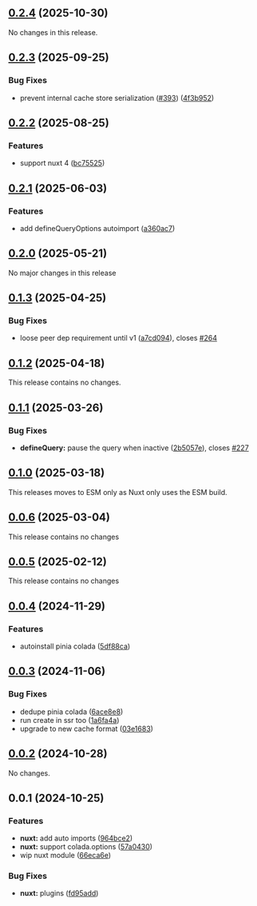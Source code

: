 ## [0.2.4](https://github.com/posva/pinia-colada/compare/@pinia/colada-nuxt@0.2.3...@pinia/colada-nuxt@0.2.4) (2025-10-30)

No changes in this release.

## [0.2.3](https://github.com/posva/pinia-colada/compare/@pinia/colada-nuxt@0.2.2...@pinia/colada-nuxt@0.2.3) (2025-09-25)

### Bug Fixes

- prevent internal cache store serialization ([#393](https://github.com/posva/pinia-colada/issues/393)) ([4f3b952](https://github.com/posva/pinia-colada/commit/4f3b95226e5ff14c2df0c87f3cc08061ae76db51))

## [0.2.2](https://github.com/posva/pinia-colada/compare/@pinia/colada-nuxt@0.2.1...@pinia/colada-nuxt@0.2.2) (2025-08-25)

### Features

- support nuxt 4 ([bc75525](https://github.com/posva/pinia-colada/commit/bc75525e3bbcb0d92e4186af28313de1b61cace2))

## [0.2.1](https://github.com/posva/pinia-colada/compare/@pinia/colada-nuxt@0.2.0...@pinia/colada-nuxt@0.2.1) (2025-06-03)

### Features

- add defineQueryOptions autoimport ([a360ac7](https://github.com/posva/pinia-colada/commit/a360ac7c02c18291c19c11b65a6c82381b8d747e))

## [0.2.0](https://github.com/posva/pinia-colada/compare/@pinia/colada-nuxt@0.1.3...@pinia/colada-nuxt@0.2.0) (2025-05-21)

No major changes in this release

## [0.1.3](https://github.com/posva/pinia-colada/compare/@pinia/colada-nuxt@0.1.2...@pinia/colada-nuxt@0.1.3) (2025-04-25)

### Bug Fixes

- loose peer dep requirement until v1 ([a7cd094](https://github.com/posva/pinia-colada/commit/a7cd09461b45f8b2c3255016c3a9e4d6abb0242d)), closes [#264](https://github.com/posva/pinia-colada/issues/264)

## [0.1.2](https://github.com/posva/pinia-colada/compare/@pinia/colada-nuxt@0.1.1...@pinia/colada-nuxt@0.1.2) (2025-04-18)

This release contains no changes.

## [0.1.1](https://github.com/posva/pinia-colada/compare/@pinia/colada-nuxt@0.1.0...@pinia/colada-nuxt@0.1.1) (2025-03-26)

### Bug Fixes

- **defineQuery:** pause the query when inactive ([2b5057e](https://github.com/posva/pinia-colada/commit/2b5057e1ea6764391b4e1a7494641d459d0bf4b1)), closes [#227](https://github.com/posva/pinia-colada/issues/227)

## [0.1.0](https://github.com/posva/pinia-colada/compare/@pinia/colada-nuxt@0.0.6...@pinia/colada-nuxt@0.1.0) (2025-03-18)

This releases moves to ESM only as Nuxt only uses the ESM build.

## [0.0.6](https://github.com/posva/pinia-colada/compare/@pinia/colada-nuxt@0.0.5...@pinia/colada-nuxt@0.0.6) (2025-03-04)

This release contains no changes

## [0.0.5](https://github.com/posva/pinia-colada/compare/@pinia/colada-nuxt@0.0.4...@pinia/colada-nuxt@0.0.5) (2025-02-12)

This release contains no changes

## [0.0.4](https://github.com/posva/pinia-colada/compare/@pinia/colada-nuxt@0.0.3...@pinia/colada-nuxt@0.0.4) (2024-11-29)

### Features

- autoinstall pinia colada ([5df88ca](https://github.com/posva/pinia-colada/commit/5df88ca2a5337b0546d6b86db7d50e63db953e5d))

## [0.0.3](https://github.com/posva/pinia-colada/compare/@pinia/colada-nuxt@0.0.2...@pinia/colada-nuxt@0.0.3) (2024-11-06)

### Bug Fixes

- dedupe pinia colada ([6ace8e8](https://github.com/posva/pinia-colada/commit/6ace8e82dfbf0283a73121975669617f9d0fbe8c))
- run create in ssr too ([1a6fa4a](https://github.com/posva/pinia-colada/commit/1a6fa4abcc895061c6c1db9d5985eede007b8150))
- upgrade to new cache format ([03e1683](https://github.com/posva/pinia-colada/commit/03e1683f895168175dc93a6bc464b94daf35e69f))

## [0.0.2](https://github.com/posva/pinia-colada/compare/@pinia/colada-nuxt@0.0.1...@pinia/colada-nuxt@0.0.2) (2024-10-28)

No changes.

## 0.0.1 (2024-10-25)

### Features

- **nuxt:** add auto imports ([964bce2](https://github.com/posva/pinia-colada/commit/964bce27f7688a48961cca240ec1aa3e982c7bc0))
- **nuxt:** support colada.options ([57a0430](https://github.com/posva/pinia-colada/commit/57a0430f1b306feb5b563c6215f48096c96d3ccc))
- wip nuxt module ([66eca6e](https://github.com/posva/pinia-colada/commit/66eca6ea310ca5bf61b790de709068453909d08a))

### Bug Fixes

- **nuxt:** plugins ([fd95add](https://github.com/posva/pinia-colada/commit/fd95add709a17b47c906692fad7bfc41d9e02d5b))
